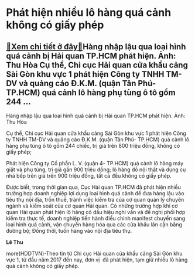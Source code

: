 Phát hiện nhiều lô hàng quá cảnh không có giấy phép
===================================================

[:gift:Xem chi tiết ở đây:gift:](https://hddtvn.com/phat-hien-nhieu-lo-hang-qua-canh-khong-co-giay-phep/)Hàng nhập lậu qua loại hình quá cảnh bị Hải quan TP.HCM phát hiện. Ảnh: Thu Hòa Cụ thể, Chi cục Hải quan cửa khẩu cảng Sài Gòn khu vực 1 phát hiện Công ty TNHH TM-DV và quảng cáo Đ.K.M. (quận Tân Phú- TP.HCM) quá cảnh lô hàng phụ tùng ô tô gồm 244 …
---------------------------------------------------------------------------------------------------------------------------------------------------------------------------------------------------------------------------------------------------------







 






 Hàng nhập lậu qua loại hình quá cảnh bị Hải quan TP.HCM phát hiện. Ảnh: Thu Hòa 


Cụ thể, Chi cục Hải quan cửa khẩu cảng Sài Gòn khu vực 1 phát hiện Công ty TNHH TM-DV và quảng cáo Đ.K.M. (quận Tân Phú- TP.HCM) quá cảnh lô hàng phụ tùng ô tô gồm 244 chiếc, trị giá trên 800 triệu đồng, không có giấy phép; 


 Phát hiện Công ty Cổ phần L. V. (quận 4- TP.HCM) quá cảnh lô hàng máy giặt và phụ tùng, trị giá gần 900 triệu đồng; lô hàng đồ nội thất và dụng cụ nhà bếp trên giá trên 900 triệu đồng, tất cả đều không có giấy phép. 


 Được biết, trong thời gian qua, Cục Hải quan TP.HCM đã phát hiện nhiều trường hợp doanh nghiệp lợi dụng loại hình quá cảnh để đưa hàng lậu vào tiêu thụ nội địa, trốn thuế, tránh việc kiểm tra của cơ quan quản lý chuyên ngành và kiểm soát của cơ quan Hải quan. Có những trường hợp khi cơ quan Hải quan phát hiện lô hàng có dấu hiệu nghi vấn và đề nghị phối hợp kiểm tra thực tế, doanh nghiệp tiến hành điều chỉnh manifest chuyển sang loại hình quá cảnh, vận chuyển hàng hóa qua các cửa khẩu lân cận bằng đường bộ; Đồng thời, tuồn hàng vào nội địa tiêu thụ.






**Lê Thu**



more(HDDTVN)-Theo tin từ Chi cục Hải quan cửa khẩu cảng Sài Gòn khu vực 1, từ đầu năm 2017 đến nay, đơn vị  đã phát hiện, tạm giữ nhiều lô hàng quá cảnh không có giấy phép.

